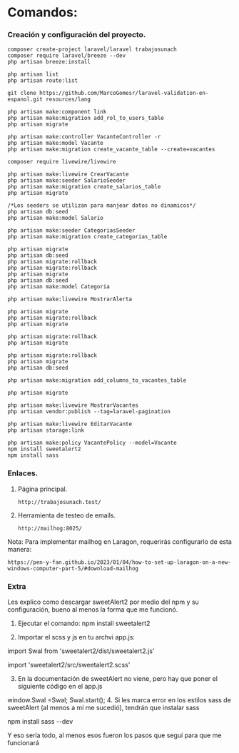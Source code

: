 # Comandos:

### Creación y configuración del proyecto.

    composer create-project laravel/laravel trabajosunach
    composer require laravel/breeze --dev
    php artisan breeze:install

    php artisan list
    php artisan route:list

    git clone https://github.com/MarcoGomesr/laravel-validation-en-espanol.git resources/lang

    php artisan make:component link
    php artisan make:migration add_rol_to_users_table
    php artisan migrate

    php artisan make:controller VacanteController -r
    php artisan make:model Vacante
    php artisan make:migration create_vacante_table --create=vacantes

    composer require livewire/livewire

    php artisan make:livewire CrearVacante
    php artisan make:seeder SalarioSeeder
    php artisan make:migration create_salarios_table
    php artisan migrate

    /*Los seeders se utilizan para manjear datos no dinamicos*/
    php artisan db:seed
    php artisan make:model Salario

    php artisan make:seeder CategoriasSeeder
    php artisan make:migration create_categorias_table

    php artisan migrate
    php artisan db:seed
    php artisan migrate:rollback
    php artisan migrate:rollback
    php artisan migrate
    php artisan db:seed
    php artisan make:model Categoria

    php artisan make:livewire MostrarAlerta

    php artisan migrate
    php artisan migrate:rollback
    php artisan migrate

    php artisan migrate:rollback
    php artisan migrate

    php artisan migrate:rollback
    php artisan migrate
    php artisan db:seed

    php artisan make:migration add_columns_to_vacantes_table

    php artisan migrate

    php artisan make:livewire MostrarVacantes
    php artisan vendor:publish --tag=laravel-pagination

    php artisan make:livewire EditarVacante
    php artisan storage:link

    php artisan make:policy VacantePolicy --model=Vacante
    npm install sweetalert2
    npm install sass

### Enlaces.

1.  Página principal.

        http://trabajosunach.test/

2.  Herramienta de testeo de emails.

        http://mailhog:8025/

Nota: Para implementar mailhog en Laragon, requerirás configurarlo de esta manera:

    https://pen-y-fan.github.io/2023/01/04/how-to-set-up-laragon-on-a-new-windows-computer-part-5/#download-mailhog

### Extra

Les explico como descargar sweetAlert2 por medio del npm y su configuración, bueno al menos la forma que me funcionó.

1. Ejecutar el comando: npm install sweetalert2

2. Importar el scss y js en tu archvi app.js:

import Swal from 'sweetalert2/dist/sweetalert2.js'

import 'sweetalert2/src/sweetalert2.scss'

3. En la documentación de sweetAlert no viene, pero hay que poner el siguiente código en el app.js

window.Swal =Swal;
Swal.start(); 4. Si les marca error en los estilos sass de sweetAlert (al menos a mí me sucedió), tendrán que instalar sass

npm install sass --dev

Y eso sería todo, al menos esos fueron los pasos que seguí para que me funcionará
